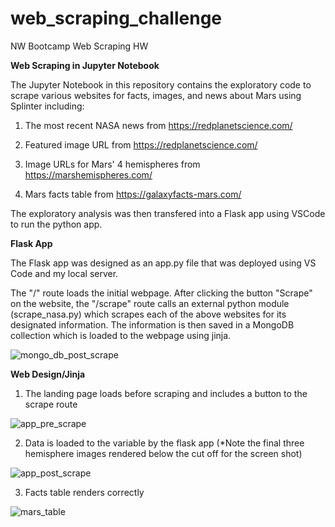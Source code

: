 # web_scraping_challenge
NW Bootcamp Web Scraping HW

**Web Scraping in Jupyter Notebook**

The Jupyter Notebook in this repository contains the exploratory code to scrape various websites for facts, images, and news about Mars using Splinter including:

1. The most recent NASA news from https://redplanetscience.com/

2. Featured image URL from https://redplanetscience.com/

3. Image URLs for Mars' 4 hemispheres from https://marshemispheres.com/

4. Mars facts table from https://galaxyfacts-mars.com/

The exploratory analysis was then transfered into a Flask app using VSCode to run the python app.

**Flask App**

The Flask app was designed as an app.py file that was deployed using VS Code and my local server.

The "/" route loads the initial webpage. After clicking the button "Scrape" on the website, the "/scrape" route calls an external python module (scrape_nasa.py) which scrapes each of the above websites for its designated information. The information is then saved in a MongoDB collection which is loaded to the webpage using jinja.

![mongo_db_post_scrape](https://user-images.githubusercontent.com/68086211/117593575-d0bc0a00-b101-11eb-9f22-188b04042482.png)


**Web Design/Jinja**

1. The landing page loads before scraping and includes a button to the scrape route

![app_pre_scrape](https://user-images.githubusercontent.com/68086211/117593506-8f2b5f00-b101-11eb-8aff-8e9992a84b90.png)

2. Data is loaded to the variable by the flask app (*Note the final three hemisphere images rendered below the cut off for the screen shot)

![app_post_scrape](https://user-images.githubusercontent.com/68086211/117593559-c3068480-b101-11eb-80c2-8e17694eb519.png)

3. Facts table renders correctly

![mars_table](https://user-images.githubusercontent.com/68086211/117593640-ffd27b80-b101-11eb-995b-bcb1aa737e09.png)

